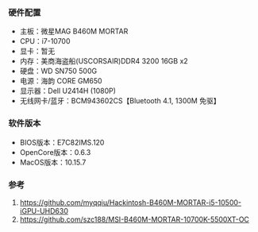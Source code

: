 ### 硬件配置

+ 主板：微星MAG B460M MORTAR 
+ CPU：i7-10700
+ 显卡：暂无
+ 内存：美商海盗船(USCORSAIR)DDR4 3200 16GB x2
+ 硬盘：WD SN750 500G
+ 电源：海韵 CORE GM650
+ 显示器：Dell U2414H (1080P)
+ 无线网卡/蓝牙：BCM943602CS【Bluetooth 4.1, 1300M 免驱】

### 软件版本

+ BIOS版本：E7C82IMS.120
+ OpenCore版本：0.6.3
+ MacOS版本：10.15.7

### 参考
1. https://github.com/myqqiu/Hackintosh-B460M-MORTAR-i5-10500-iGPU-UHD630
2. https://github.com/szc188/MSI-B460M-MORTAR-10700K-5500XT-OC